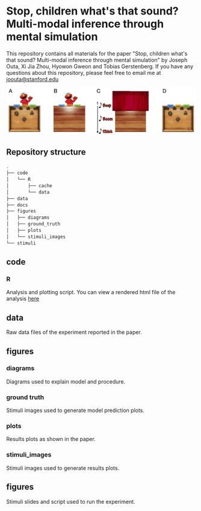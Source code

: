 # Stop, children what's that sound? Multi-modal inference through mental simulation
This repository contains all materials for the paper "Stop, children what's that sound? Multi-modal inference through mental simulation" by Joseph Outa, Xi Jia Zhou, Hyowon Gweon and Tobias Gerstenberg. If you have any questions about this repository, please feel free to email me at [joouta@stanford.edu](mailto:joouta@stanford.edu)

![elmo_dropped_the_ball](figures/diagrams/elmo_drop.jpg)


## Repository structure

```bash
.
├── code
│   └── R
│       ├── cache
│       └── data
├── data
├── docs
├── figures
│   ├── diagrams
│   ├── ground_truth
│   ├── plots
│   └── stimuli_images
└── stimuli
```

## code

### R

Analysis and plotting script. You can view a rendered html file of the analysis [here](https://cicl-stanford.github.io/whats-that-sound/)

## data

Raw data files of the experiment reported in the paper.

## figures

### diagrams

Diagrams used to explain model and procedure.

### ground truth

Stimuli images used to generate model prediction plots.

### plots

Results plots as shown in the paper.

### stimuli_images

Stimuli images used to generate results plots.

## figures

Stimuli slides and script used to run the experiment.
